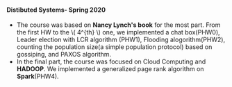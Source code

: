#### Distibuted Systems- Spring 2020
- The course was based on **Nancy Lynch's book** for the most part. From the first HW to the \\( 4^{th} \\) one, we implemented a chat box(PHW0), Leader election with LCR algorithm
(PHW1), Flooding alogorithm(PHW2), counting the population size(a simple population protocol) based on gossiping, and PAXOS algorithm.
- In the final part, the course was focused on Cloud Computing and **HADOOP**. We implemented a generalized page rank algorithm on **Spark**(PHW4).
